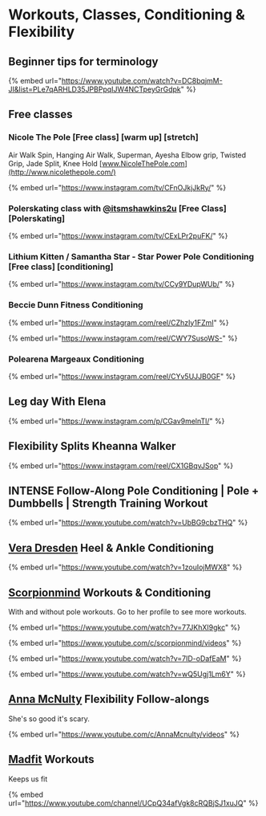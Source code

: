 # Workouts, Classes, Conditioning & Flexibility

## Beginner tips for terminology

{% embed url="https://www.youtube.com/watch?v=DC8bqjmM-JI&list=PLe7qARHLD35JPBPpqIJW4NCTpeyGrGdpk" %}

## Free classes

### Nicole The Pole \[Free class] \[warm up] \[stretch]

Air Walk Spin, Hanging Air Walk, Superman, Ayesha Elbow grip, Twisted Grip, Jade Split, Knee Hold [www.NicoleThePole.com](http://www.nicolethepole.com/)

{% embed url="https://www.instagram.com/tv/CFnOJkjJkRy/" %}

### Polerskating class with [@itsmshawkins2u](https://www.instagram.com/itsmshawkins2u/) \[Free Class] \[Polerskating]&#x20;

{% embed url="https://www.instagram.com/tv/CExLPr2puFK/" %}

### Lithium Kitten / Samantha Star - Star Power Pole Conditioning \[Free class] \[conditioning]

{% embed url="https://www.instagram.com/tv/CCy9YDupWUb/" %}

### Beccie Dunn Fitness Conditioning

{% embed url="https://www.instagram.com/reel/CZhzIy1FZmI" %}

{% embed url="https://www.instagram.com/reel/CWY7SusoWS-" %}

### Polearena Margeaux Conditioning

{% embed url="https://www.instagram.com/reel/CYv5UJJB0GF" %}

## Leg day With Elena

{% embed url="https://www.instagram.com/p/CGav9melnTl/" %}

## Flexibility Splits Kheanna Walker

{% embed url="https://www.instagram.com/reel/CX1GBqvJSop" %}

## INTENSE Follow-Along Pole Conditioning | Pole + Dumbbells | Strength Training Workout

{% embed url="https://www.youtube.com/watch?v=UbBG9cbzTHQ" %}

## [Vera Dresden](https://www.youtube.com/channel/UCuvXe6DwJ8FxIuZbYaZOyjA) Heel & Ankle Conditioning

{% embed url="https://www.youtube.com/watch?v=1zouIojMWX8" %}

## [Scorpionmind](https://www.youtube.com/c/scorpionmind) Workouts & Conditioning

With and without pole workouts. Go to her profile to see more workouts.

{% embed url="https://www.youtube.com/watch?v=77JKhXI9gkc" %}

{% embed url="https://www.youtube.com/c/scorpionmind/videos" %}

{% embed url="https://www.youtube.com/watch?v=7ID-oDafEaM" %}

{% embed url="https://www.youtube.com/watch?v=wQ5Ugj1Lm6Y" %}

## [Anna McNulty](https://www.youtube.com/c/AnnaMcnulty) Flexibility Follow-alongs

She's so good it's scary.

{% embed url="https://www.youtube.com/c/AnnaMcnulty/videos" %}

## [Madfit](https://www.youtube.com/channel/UCpQ34afVgk8cRQBjSJ1xuJQ) Workouts

Keeps us fit

{% embed url="https://www.youtube.com/channel/UCpQ34afVgk8cRQBjSJ1xuJQ" %}

